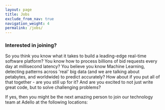 ```yaml
---
layout: page
title: Jobs
exclude_from_nav: true
navigation_weight: 4
permalink: /jobs/
---
```


### Interested in joining?

So you think you know what it takes to build a leading-edge real-time software platform? You know how to process billions of bid requests every day at millisecond latency? You believe you know Machine Learning, detecting patterns across 'real' big data (and we are talking about petabytes, and worldwide) to predict accurately? How about if you put all of that together - are you still up for it? And are you excited to not just write great code, but to solve challenging problems?

If yes, then you might be the next amazing person to join our technology team at Adello at the following locations:

<div id="whr_embed_hook"></div>

